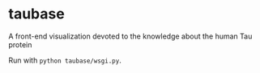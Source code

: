 # taubase
A front-end visualization devoted to the knowledge about the human Tau protein

Run with ``python taubase/wsgi.py``.
